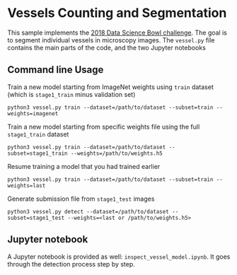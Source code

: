 # Vessels Counting and Segmentation

This sample implements the [2018 Data Science Bowl challenge](https://www.kaggle.com/c/data-science-bowl-2018).
The goal is to segment individual vessels in microscopy images.
The `vessel.py` file contains the main parts of the code, and the two Jupyter notebooks


## Command line Usage
Train a new model starting from ImageNet weights using `train` dataset (which is `stage1_train` minus validation set)
```
python3 vessel.py train --dataset=/path/to/dataset --subset=train --weights=imagenet
```

Train a new model starting from specific weights file using the full `stage1_train` dataset
```
python3 vessel.py train --dataset=/path/to/dataset --subset=stage1_train --weights=/path/to/weights.h5
```

Resume training a model that you had trained earlier
```
python3 vessel.py train --dataset=/path/to/dataset --subset=train --weights=last
```

Generate submission file from `stage1_test` images
```
python3 vessel.py detect --dataset=/path/to/dataset --subset=stage1_test --weights=<last or /path/to/weights.h5>
```


## Jupyter notebook
A Jupyter notebook is provided as well: `inspect_vessel_model.ipynb`.
It goes through the detection process step by step.
